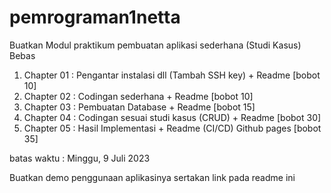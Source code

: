 # pemrograman1netta
Buatkan Modul praktikum pembuatan aplikasi sederhana (Studi Kasus) Bebas
1. Chapter 01 : Pengantar instalasi dll (Tambah SSH key) + Readme [bobot 10]
2. Chapter 02 : Codingan sederhana + Readme [bobot 10]
3. Chapter 03 : Pembuatan Database + Readme [bobot 15]
4. Chapter 04 : Codingan sesuai studi kasus (CRUD) + Readme [bobot 30]
5. Chapter 05 : Hasil Implementasi + Readme (CI/CD) Github pages [bobot 35]

batas waktu : Minggu, 9 Juli 2023

Buatkan demo penggunaan aplikasinya
sertakan link pada readme ini
